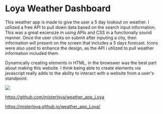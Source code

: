 # Loya Weather Dashboard

This weather app is made to give the user a 5 day lookout on weather. I utilized a free API to pull down data based on the search input information. 
This was a great excersize in using APIs and CSS in a functionally sound manner. Once the user clicks on submit after inputing a city, then information will 
present on the screen that includes a 5 days forecast. Icons were also used to enhance the design, as the API i utilized to pull weather information included them. 

Dynamically creating elements in HTML, in the browswer was the best part about making this website. I think being able to create elements via javascript really adds to the 
ability to interact with a website from a user's standpoint. 


![](https://github.com/misterloya/weather_app_Loya/blob/main/assets/images/weatheradash.gif)



https://github.com/misterloya/weather_app_Loya

https://misterloya.github.io/weather_app_Loya/
